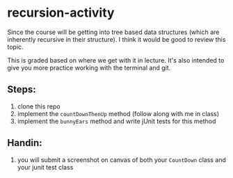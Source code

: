# recursion-activity

Since the course will be getting into tree based data structures (which 
are inherently recursive in their structure). I think it would be good 
to review this topic. 

This is graded based on where we get with it in lecture. It's also intended 
to give you more practice working with the terminal and git.

## Steps:

1. clone this repo
2. implement the `countDownThenUp` method (follow along with me in class)
2. implement the `bunnyEars` method and write jUnit tests for this method

## Handin:

1. you will submit a screenshot on canvas of both your `CountDown` class and your junit test class


